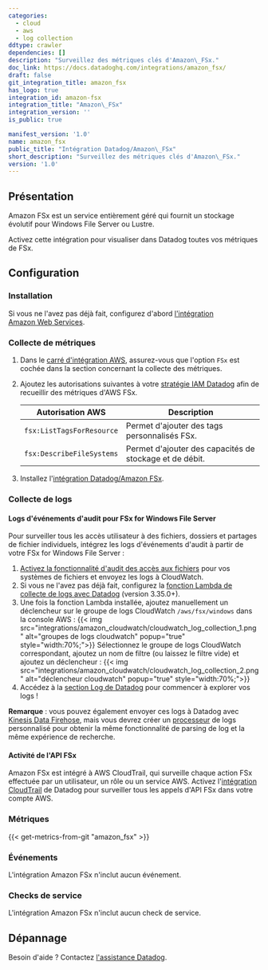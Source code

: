 ```yaml
---
categories:
  - cloud
  - aws
  - log collection
ddtype: crawler
dependencies: []
description: "Surveillez des métriques clés d'Amazon\_FSx."
doc_link: https://docs.datadoghq.com/integrations/amazon_fsx/
draft: false
git_integration_title: amazon_fsx
has_logo: true
integration_id: amazon-fsx
integration_title: "Amazon\_FSx"
integration_version: ''
is_public: true

manifest_version: '1.0'
name: amazon_fsx
public_title: "Intégration Datadog/Amazon\_FSx"
short_description: "Surveillez des métriques clés d'Amazon\_FSx."
version: '1.0'
---
```

## Présentation

Amazon FSx est un service entièrement géré qui fournit un stockage évolutif pour Windows File Server ou Lustre.

Activez cette intégration pour visualiser dans Datadog toutes vos métriques de FSx.

## Configuration

### Installation

Si vous ne l'avez pas déjà fait, configurez d'abord [l'intégration Amazon Web Services][1].

### Collecte de métriques

1. Dans le [carré d'intégration AWS][2], assurez-vous que l'option `FSx` est cochée dans la section concernant la collecte des métriques.
2. Ajoutez les autorisations suivantes à votre [stratégie IAM Datadog][3] afin de recueillir des métriques d'AWS FSx.

    | Autorisation AWS                          | Description                                                                                                                                                                                                                                              |
    | --------------------------------------- | -------------------------------------------------------------------------------------------------------------------------------------------------------------------------------------------------------------------------------------------------------- |
    | `fsx:ListTagsForResource`               | Permet d'ajouter des tags personnalisés FSx.                                                                                                                                                                                                                    |
    | `fsx:DescribeFileSystems`               | Permet d'ajouter des capacités de stockage et de débit.                                                                                                                                                                                    |

2. Installez l'[intégration Datadog/Amazon FSx][4].


### Collecte de logs

#### Logs d'événements d'audit pour FSx for Windows File Server
Pour surveiller tous les accès utilisateur à des fichiers, dossiers et partages de fichier individuels, intégrez les logs d'événements d'audit à partir de votre FSx for Windows File Server :

1. [Activez la fonctionnalité d'audit des accès aux fichiers][5] pour vos systèmes de fichiers et envoyez les logs à CloudWatch.
2. Si vous ne l'avez pas déjà fait, configurez la [fonction Lambda de collecte de logs avec Datadog][4] (version 3.35.0+).
3. Une fois la fonction Lambda installée, ajoutez manuellement un déclencheur sur le groupe de logs CloudWatch `/aws/fsx/windows` dans la console AWS :
   {{< img src="integrations/amazon_cloudwatch/cloudwatch_log_collection_1.png" alt="groupes de logs cloudwatch" popup="true" style="width:70%;">}}
   Sélectionnez le groupe de logs CloudWatch correspondant, ajoutez un nom de filtre (ou laissez le filtre vide) et ajoutez un déclencheur :
   {{< img src="integrations/amazon_cloudwatch/cloudwatch_log_collection_2.png" alt="déclencheur cloudwatch" popup="true" style="width:70%;">}}
4. Accédez à la [section Log de Datadog][6] pour commencer à explorer vos logs !

**Remarque** : vous pouvez également envoyer ces logs à Datadog avec [Kinesis Data Firehose][7], mais vous devrez créer un [processeur][8] de logs personnalisé pour obtenir la même fonctionnalité de parsing de log et la même expérience de recherche.


#### Activité de l'API FSx

Amazon FSx est intégré à AWS CloudTrail, qui surveille chaque action FSx effectuée par un utilisateur, un rôle ou un service AWS.
Activez l'[intégration CloudTrail][9] de Datadog pour surveiller tous les appels d'API FSx dans votre compte AWS.

### Métriques
{{< get-metrics-from-git "amazon_fsx" >}}


### Événements

L'intégration Amazon FSx n'inclut aucun événement.

### Checks de service

L'intégration Amazon FSx n'inclut aucun check de service.

## Dépannage

Besoin d'aide ? Contactez [l'assistance Datadog][11].

[1]: https://docs.datadoghq.com/fr/integrations/amazon_web_services/
[2]: https://app.datadoghq.com/account/settings#integrations/amazon_web_services
[3]: https://docs.datadoghq.com/fr/integrations/amazon_web_services/#installation
[4]: https://app.datadoghq.com/account/settings#integrations/amazon-fsx
[5]: https://docs.aws.amazon.com/fsx/latest/WindowsGuide/file-access-auditing.html#faa-log-destinations
[6]: https://app.datadoghq.com/logs
[7]: https://docs.datadoghq.com/fr/logs/guide/send-aws-services-logs-with-the-datadog-kinesis-firehose-destination/?tab=kinesisfirehosedeliverystream
[8]: https://docs.datadoghq.com/fr/logs/log_configuration/processors/?tab=ui
[9]: https://docs.datadoghq.com/fr/integrations/amazon_cloudtrail/#log-collection
[10]: https://github.com/DataDog/dogweb/blob/prod/integration/amazon_gamelift/amazon_gamelift_metadata.csv
[11]: https://docs.datadoghq.com/fr/help/
